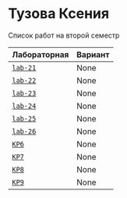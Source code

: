 # Тузова Ксения
<summary>Список работ на второй семестр</summary>


| **Лабораторная**                                                              | **Вариант**                       |
|-------------------------------------------------------------------------------|-----------------------------------|
| [`lab-21`](https://github.com/Maxsmile123/MAI_109B_22/tree/main/Adamov/lab21) | None                              |
| [`lab-22`](https://github.com/Maxsmile123/MAI_109B_22/tree/main/Adamov/lab22) | None   |
| [`lab-23`](https://github.com/Maxsmile123/MAI_109B_22/tree/main/Adamov/lab23) | None                   |
| [`lab-24`](https://github.com/Maxsmile123/MAI_109B_22/tree/main/Adamov/lab24) | None                |
| [`lab-25`](https://github.com/Maxsmile123/MAI_109B_22/tree/main/Adamov/lab25) | None                 |
| [`lab-26`](https://github.com/Maxsmile123/MAI_109B_22/tree/main/Adamov/lab26) | None |
| [`KP6`](https://github.com/Maxsmile123/MAI_109B_22/tree/main/Adamov/KP6)      | None                  |
| [`KP7`](https://github.com/Maxsmile123/MAI_109B_22/tree/main/Adamov/KP7)      | None                  |
| [`KP8`](https://github.com/Maxsmile123/MAI_109B_22/tree/main/Adamov/KP8)      | None                 |
| [`KP9`](https://github.com/Maxsmile123/MAI_109B_22/tree/main/Adamov/KP9)      | None                  |